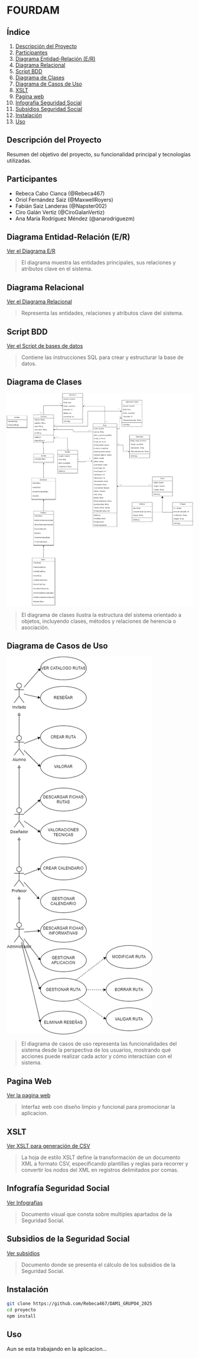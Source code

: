 # FOURDAM

## Índice
1. [Descripción del Proyecto](#descripción-del-proyecto)
2. [Participantes](#participantes)
3. [Diagrama Entidad-Relación (E/R)](#diagrama-entidad-relación-er)
4. [Diagrama Relacional](#diagrama-relacional)
5. [Script BDD](#script-bdd)
6. [Diagrama de Clases](#diagrama-de-clases)
7. [Diagrama de Casos de Uso](#diagrama-de-casos-de-uso)
8. [XSLT](#xslt)
9. [Pagina web](#pagina-web)
10. [Infografía Seguridad Social](#infografía-seguridad-social)
11. [Subsidios Seguridad Social](#subsidios-de-la-seguridad-social)
12. [Instalación](#instalación)
13. [Uso](#uso)

## Descripción del Proyecto
Resumen del objetivo del proyecto, su funcionalidad principal y tecnologías utilizadas.

## Participantes
- Rebeca Cabo Cianca  (@Rebeca467)
- Oriol Fernández Saiz  (@MaxwellRoyers)
- Fabián Saiz Landeras  (@Napster002)
- Ciro  Galán Vertiz  (@CiroGalanVertiz)
- Ana María Rodríguez Méndez  (@anarodriguezm)

## Diagrama Entidad-Relación (E/R)
[Ver el Diagrama E/R](./diagrama-er.pdf)

> El diagrama muestra las entidades principales, sus relaciones y atributos clave en el sistema.

## Diagrama Relacional
[Ver el Diagrama Relacional](diagramaRelacional-definitivo.mwb)

> Representa las entidades, relaciones y atributos clave del sistema.

## Script BDD
[Ver el Script de bases de datos](bd-script-grupo4-definitivo.sql)

> Contiene las instrucciones SQL para crear y estructurar la base de datos.

## Diagrama de Clases
![Ver Diagrama de Clases](./diagrama_clases-def.png)

> El diagrama de clases ilustra la estructura del sistema orientado a objetos, incluyendo clases, métodos y relaciones de herencia o asociación.

## Diagrama de Casos de Uso
![Ver Diagrama de Casos](./casos_uso_def.png)

> El diagrama de casos de uso representa las funcionalidades del sistema desde la perspectiva de los usuarios, mostrando qué acciones puede realizar cada actor y cómo interactúan con el sistema.

## Pagina Web 
[Ver la pagina web](./pagina%20web/index.html)

> Interfaz web con diseño limpio y funcional para promocionar la aplicacion.

## XSLT 
[Ver XSLT para generación de CSV](./xslt-csv.xslt)

> La hoja de estilo XSLT define la transformación de un documento XML a formato CSV, especificando plantillas y reglas para recorrer y convertir los nodos del XML en registros delimitados por comas.

## Infografía Seguridad Social
[Ver Infografias](./info-seguridad-social.pdf)

> Documento visual que consta sobre multiples apartados de la Seguridad Social.

## Subsidios de la Seguridad Social
[Ver subsidios](./subsidios_SS.pdf)

> Documento donde se presenta el cálculo de los subsidios de la Seguridad Social.

## Instalación
```bash
git clone https://github.com/Rebeca467/DAM1_GRUPO4_2025
cd proyecto
npm install
```

## Uso
Aun se esta trabajando en la aplicacion...
